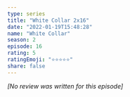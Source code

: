 ```yaml
---
type: series
title: "White Collar 2x16"
date: "2022-01-19T15:48:28"
name: "White Collar"
season: 2
episode: 16
rating: 5
ratingEmoji: "⭐️⭐️⭐️⭐️⭐️"
share: false
---
```


_[No review was written for this episode]_
